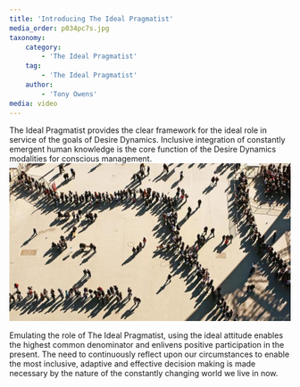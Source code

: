 ```yaml
---
title: 'Introducing The Ideal Pragmatist'
media_order: p034pc7s.jpg
taxonomy:
    category:
        - 'The Ideal Pragmatist'
    tag:
        - 'The Ideal Pragmatist'
    author:
        - 'Tony Owens'
media: video
---
```


The Ideal Pragmatist provides the clear framework for the ideal role in service of the goals of Desire Dynamics. Inclusive integration of constantly emergent human knowledge is the core function of the Desire Dynamics modalities for conscious management.
![](p034pc7s.jpg)

Emulating the role of The Ideal Pragmatist, using the ideal attitude enables the highest common denominator and enlivens positive participation in the present. The need to continuously reflect upon our circumstances to enable the most inclusive, adaptive and effective decision making is made necessary by the nature of the constantly changing world we live in now. 

